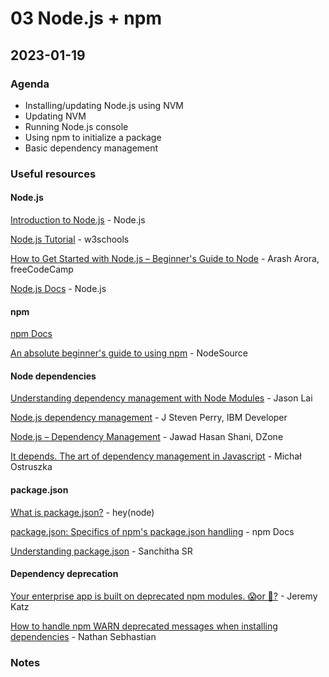# 03 Node.js + npm

## 2023-01-19

### Agenda

- Installing/updating Node.js using NVM
- Updating NVM
- Running Node.js console
- Using npm to initialize a package
- Basic dependency management

### Useful resources

#### Node.js

[Introduction to Node.js](https://nodejs.dev/learn/) - Node.js

[Node.js Tutorial](https://www.w3schools.com/nodejs/) - w3schools

[How to Get Started with Node.js – Beginner's Guide to Node](https://www.freecodecamp.org/news/introduction-to-nodejs/) - Arash Arora, freeCodeCamp

[Node.js Docs](https://nodejs.org/en/docs/) - Node.js

#### npm

[npm Docs](https://docs.npmjs.com/)

[An absolute beginner's guide to using npm](https://nodesource.com/blog/an-absolute-beginners-guide-to-using-npm/) - NodeSource

#### Node dependencies

[Understanding dependency management with Node Modules](https://levelup.gitconnected.com/understanding-dependency-management-with-node-modules-1c47bcdee98b) - Jason Lai

[Node.js dependency management](https://developer.ibm.com/tutorials/learn-nodejs-manage-packages-in-your-project/) - J Steven Perry, IBM Developer

[Node.js – Dependency Management](https://dzone.com/articles/nodejs-dependency-management) - Jawad Hasan Shani, DZone

[It depends. The art of dependency management in Javascript](https://blog.softwaremill.com/it-depends-the-art-of-dependency-management-in-javascript-f1f9c3cde3f7) - Michał Ostruszka

#### package.json

[What is package.json?](https://heynode.com/tutorial/what-packagejson/) - hey(node)

[package.json: Specifics of npm's package.json handling](https://docs.npmjs.com/cli/v8/configuring-npm/package-json) - npm Docs

[Understanding package.json](https://javascript.plainenglish.io/understanding-package-json-33c810ea8acb) - Sanchitha SR

#### Dependency deprecation

[Your enterprise app is built on deprecated npm modules. 😱or 💅?](https://blog.tidelift.com/your-enterprise-app-is-built-on-deprecated-npm-modules) - Jeremy Katz

[How to handle npm WARN deprecated messages when installing dependencies](https://sebhastian.com/npm-warn-deprecated/) - Nathan Sebhastian

### Notes

<!--
#### What is a dependency

- Code that relies upon another piece of code to execute
- Usually a package of code that simplifies life

#### Examples of dependency code

##### Npm

```
npm init
```

This creates a new npm project.

```
npm install <dependency>
```

- Adds code package to your project
- Can be referenced at any point at the top of your files
  - ‘Using’ / ‘import’ / ‘#include’ / etc.

###### Express example

```
npm install express
```

Create new file, `<filename>.js` (replace `<filename>` with whatever name you like:

```
touch <filename>.js
```

Put this code in `<filename>.js`

```<filename>.js
const express = require('express')
const app = express()
 
app.get('/', function (req, res) {
    res.send('Hello World')
  })
 
  app.listen(3000)
```

Run it:

```
node <filename>.js
```

#### Dependency injection at runtime

- Copy and pastes code to top of file
- Invisible, unless viewed specifically by user in compiler

#### Dependency libraries

- Package.json file
- Trimming/adding dependencies for use

#### Creating your own dependencies

Create a new file `./modules/math.js`:

```
export function add(x, y) {
    return x + y
}
```
Create another new file `test.js`.

```
import {add} from "./modules/math.js"
 
console.log(add(1,2))
```

> Remember that in Node 16.x.x, you have to tell Node that this is an ESM package by adding `"type": "module"` to `package.json` (or renaming the file with the `.mjs` extension). Don't worry, though: the error messages will tell you precisely what you need to do.

#### The Good

- Don’t need to reinvent the wheel
- Reduces length of your code (kinda)
- Morally good copy-pasting of code

#### The Bad

- Circular dependencies
  - Clutters program with useless code, can propagate code, bad for testing, etc.
- Security issues
  - Coder negligence
  - Not know exactly what tools you are using
- Deprecation of packages
  - Based your entire code around “cool-guy-code” dependency? Sorry kid, its gone. Have fun finding another package that perfectly fits.

#### Take-aways

- Dependencies are just packages of code and functions
- Dependency management is key to flawless code
  - Delete unnecessary dependencies!
- Always install dependencies when pulling from a repo
  - Use `npm install`
  - This links your dependencies as modules in Node
- Always know what you are working with when developing code using dependencies
- Dependencies are omnipresent in coding. You will have dependencies to work with, but you can understand them better.
-->
